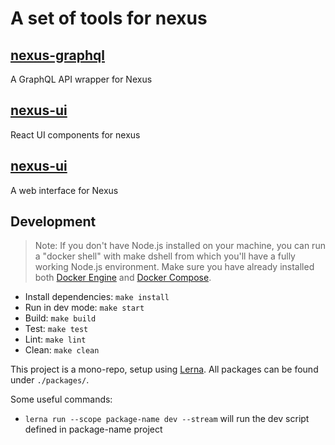 # A set of tools for nexus

## [nexus-graphql](./packages/nexus-graphql/README.md)

A GraphQL API wrapper for Nexus

## [nexus-ui](./packages/nexus-ui/README.md)

React UI components for nexus

## [nexus-ui](./packages/nexus-web/README.md)

A web interface for Nexus

## Development

> Note: If you don't have Node.js installed on your machine, you can run a "docker shell" with make dshell from which you'll have a fully working Node.js environment. Make sure you have already installed both [Docker Engine](https://docs.docker.com/install/) and [Docker Compose](https://docs.docker.com/compose/install/).

- Install dependencies: `make install`
- Run in dev mode: `make start`
- Build: `make build`
- Test: `make test`
- Lint: `make lint`
- Clean: `make clean`

This project is a mono-repo, setup using [Lerna](https://lernajs.io/). All packages can be found under `./packages/`.

Some useful commands:

- `lerna run --scope package-name dev --stream` will run the dev script defined in package-name project
